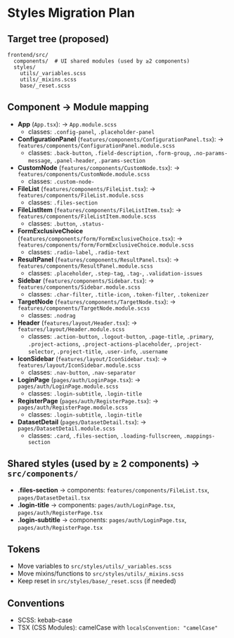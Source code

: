 # Styles Migration Plan

## Target tree (proposed)

```
frontend/src/
  components/  # UI shared modules (used by ≥2 components)
  styles/
    utils/_variables.scss
    utils/_mixins.scss
    base/_reset.scss
```

## Component → Module mapping

- **App** (`App.tsx`): → `App.module.scss`
  - classes: `.config-panel`, `.placeholder-panel`
- **ConfigurationPanel** (`features/components/ConfigurationPanel.tsx`): → `features/components/ConfigurationPanel.module.scss`
  - classes: `.back-button`, `.field-description`, `.form-group`, `.no-params-message`, `.panel-header`, `.params-section`
- **CustomNode** (`features/components/CustomNode.tsx`): → `features/components/CustomNode.module.scss`
  - classes: `.custom-node-`
- **FileList** (`features/components/FileList.tsx`): → `features/components/FileList.module.scss`
  - classes: `.files-section`
- **FileListItem** (`features/components/FileListItem.tsx`): → `features/components/FileListItem.module.scss`
  - classes: `.button`, `.status-`
- **FormExclusiveChoice** (`features/components/form/FormExclusiveChoice.tsx`): → `features/components/form/FormExclusiveChoice.module.scss`
  - classes: `.radio-label`, `.radio-text`
- **ResultPanel** (`features/components/ResultPanel.tsx`): → `features/components/ResultPanel.module.scss`
  - classes: `.placeholder`, `.step-tag`, `.tag-`, `.validation-issues`
- **Sidebar** (`features/components/Sidebar.tsx`): → `features/components/Sidebar.module.scss`
  - classes: `.char-filter`, `.title-icon`, `.token-filter`, `.tokenizer`
- **TargetNode** (`features/components/TargetNode.tsx`): → `features/components/TargetNode.module.scss`
  - classes: `.nodrag`
- **Header** (`features/layout/Header.tsx`): → `features/layout/Header.module.scss`
  - classes: `.action-button`, `.logout-button`, `.page-title`, `.primary`, `.project-actions`, `.project-actions-placeholder`, `.project-selector`, `.project-title`, `.user-info`, `.username`
- **IconSidebar** (`features/layout/IconSidebar.tsx`): → `features/layout/IconSidebar.module.scss`
  - classes: `.nav-button`, `.nav-separator`
- **LoginPage** (`pages/auth/LoginPage.tsx`): → `pages/auth/LoginPage.module.scss`
  - classes: `.login-subtitle`, `.login-title`
- **RegisterPage** (`pages/auth/RegisterPage.tsx`): → `pages/auth/RegisterPage.module.scss`
  - classes: `.login-subtitle`, `.login-title`
- **DatasetDetail** (`pages/DatasetDetail.tsx`): → `pages/DatasetDetail.module.scss`
  - classes: `.card`, `.files-section`, `.loading-fullscreen`, `.mappings-section`

## Shared styles (used by ≥ 2 components) → `src/components/`

- **.files-section** → components: `features/components/FileList.tsx`, `pages/DatasetDetail.tsx`
- **.login-title** → components: `pages/auth/LoginPage.tsx`, `pages/auth/RegisterPage.tsx`
- **.login-subtitle** → components: `pages/auth/LoginPage.tsx`, `pages/auth/RegisterPage.tsx`

## Tokens

- Move variables to `src/styles/utils/_variables.scss`
- Move mixins/functions to `src/styles/utils/_mixins.scss`
- Keep reset in `src/styles/base/_reset.scss` (if needed)

## Conventions

- SCSS: kebab-case
- TSX (CSS Modules): camelCase with `localsConvention: "camelCase"`